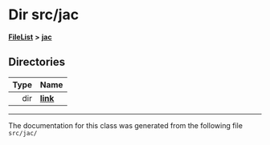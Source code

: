 
# Dir src/jac



[**FileList**](files.md) **>** [**jac**](dir_256037ad7d0c306238e2bc4f945d341d.md)












## Directories

| Type | Name |
| ---: | :--- |
| dir | [**link**](dir_c1e6982d0168263bc2c86cc40d5c26c8.md) <br> |

















------------------------------
The documentation for this class was generated from the following file `src/jac/`